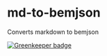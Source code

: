 # md-to-bemjson
Converts markdown to bemjson

[![Greenkeeper badge](https://badges.greenkeeper.io/bem-contrib/md-to-bemjson.svg)](https://greenkeeper.io/)
